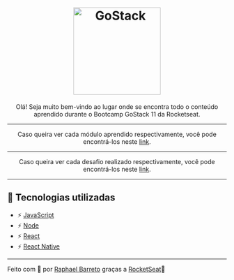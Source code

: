 <h1 align="center">
  <img alt="GoStack" src="https://rocketseat-cdn.s3-sa-east-1.amazonaws.com/bootcamp-header.png" width="200px">
</h1>

<p align="center">Olá! Seja muito bem-vindo ao lugar onde se encontra todo o conteúdo aprendido durante o Bootcamp GoStack 11 da Rocketseat.</p>


<hr/>

<p align="center">Caso queira ver cada módulo aprendido respectivamente, você pode encontrá-los neste <a href="https://github.com/raphabarreto/gostack-11/tree/master/modulos/">link</a>.</p>


<hr/>

<p align="center">Caso queira ver cada desafio realizado respectivamente, você pode encontrá-los neste <a href="#">link</a>.</p>

<hr/>

## 🚀 Tecnologias utilizadas

- ⚡ [JavaScript](https://skylab.rocketseat.com.br/journey/starter)
- ⚡ [Node](https://nodejs.org/pt-br/)
- ⚡ [React](https://pt-br.reactjs.org/)
- ⚡ [React Native](https://pt-br.reactjs.org/)
<!-- - ⚡ [Redux](https://redux.js.org/)
- ⚡ [Redux Saga](https://redux-saga.js.org/)
- ⚡ [React Hooks](https://pt-br.reactjs.org/docs/hooks-intro.html) -->
---

Feito com 💖 por [Raphael Barreto](https://www.linkedin.com/in/raphael-barreto-15631747/)
graças a [RocketSeat](https://rocketseat.com.br/)🚀

